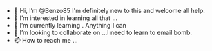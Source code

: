 - 👋 Hi, I’m @Benzo85 I'm definitely new to this and welcome all help. 
- 👀 I’m interested in learning all that  ...
- 🌱 I’m currently learning . Anything I can
- 💞️ I’m looking to collaborate on ...I need to learn to email bomb. 
- 📫 How to reach me ...
<!---Telegram  Benzo_85
Benzo85/Benzo85 is a ✨ special ✨ repository because its `README.md` (this file) appears on your GitHub profile.
You can click the Preview link to take a look at your changes.
--->
